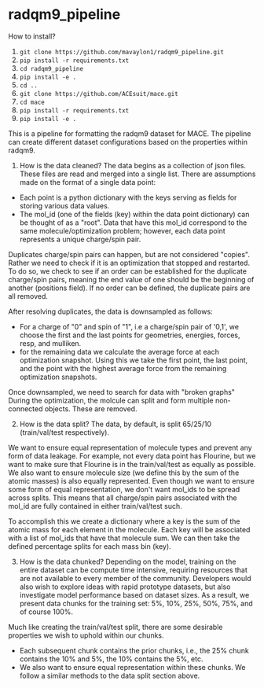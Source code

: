 # radqm9_pipeline

How to install?

1. `git clone https://github.com/mavaylon1/radqm9_pipeline.git`
2. `pip install -r requirements.txt`
3. `cd radqm9_pipeline`
4. `pip install -e .`
5. `cd ..`
6. `git clone https://github.com/ACEsuit/mace.git`
7. `cd mace`
8. `pip install -r requirements.txt`
9. `pip install -e .`

This is a pipeline for formatting the radqm9 dataset for MACE. The pipeline can create different dataset configurations based on the properties within radqm9.

1. How is the data cleaned?
The data begins as a collection of json files. These files are read and merged into a single list. There are assumptions made on the format of a single data point:
- Each point is a python dictionary with the keys serving as fields for storing various data values. 
- The mol_id (one of the fields (key) within the data point dictionary) can be thought of as a "root". Data that have this mol_id correspond to the same molecule/optimization problem; however, each data point represents a unique charge/spin pair. 

Duplicates charge/spin pairs can happen, but are not considered "copies". Rather we need to check if it is an optimization that stopped and restarted. To do so, we check to see if an order can be established for the duplicate charge/spin pairs, meaning the end value of one should be the beginning of another (positions field). If no order can be defined, the duplicate pairs are all removed. 

After resolving duplicates, the data is downsampled as follows:
- For a charge of "0" and spin of "1", i.e a charge/spin pair of '0,1', we choose the first and the last points for geometries, energies, forces, resp, and mulliken. 
- for the remaining data we calculate the average force at each optimization snapshot. Using this we take the first point, the last point, and the point with the highest average force from the remaining optimization snapshots. 

Once downsampled, we need to search for data with "broken graphs" During the optimization, the molcule can split and form multiple non-connected objects. These are removed.

2. How is the data split?
The data, by default, is split 65/25/10 (train/val/test respectively).

We want to ensure equal representation of molecule types and prevent any form of data leakage. For example, not every data point has Flourine, but we want to make sure that Flourine is in the train/val/test as equally as possible. We also want to ensure molecule size (we define this by the sum of the atomic masses) is also equally represented. Even though we want to ensure some form of equal representation, we don't want mol_ids to be spread across splits. This means that all charge/spin pairs associated with the mol_id are fully contained in either train/val/test such.

To accomplish this we create a dictionary where a key is the sum of the atomic mass for each element in the molecule. Each key will be associated with a list of mol_ids that have that molecule sum. We can then take the defined percentage splits for each mass bin (key).

3. How is the data chunked?
Depending on the model, training on the entire dataset can be compute time intensive, requiring resources that are not available to every member of the community. Developers would also wish to explore ideas with rapid prototype datasets, but also investigate model performance based on dataset sizes. As a result, we present data chunks for the training set: 5%, 10%, 25%, 50%, 75%, and of course 100%.

Much like creating the train/val/test split, there are some desirable properties we wish to uphold within our chunks. 
- Each subsequent chunk contains the prior chunks, i.e., the 25% chunk contains the 10% and 5%, the 10% contains the 5%, etc. 
- We also want to ensure equal representation within these chunks. We follow a similar methods to the data split section above. 
